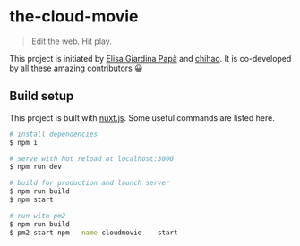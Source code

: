 # the-cloud-movie

> Edit the web. Hit play.

This project is initiated by [Elisa Giardina Papà](http://www.elisagiardinapapa.org/) and [chihao](http://chihao.tw/). It is co-developed by [all these amazing contributors](https://github.com/chihaoyo/cloudmovie/graphs/contributors) 😀

## Build setup

This project is built with [nuxt.js](https://github.com/nuxt/nuxt.js). Some useful commands are listed here.

``` bash
# install dependencies
$ npm i

# serve with hot reload at localhost:3000
$ npm run dev

# build for production and launch server
$ npm run build
$ npm start

# run with pm2
$ npm run build
$ pm2 start npm --name cloudmovie -- start
```
